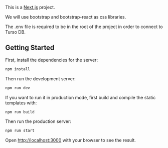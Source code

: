 This is a [Next.js](https://nextjs.org) project.

We will use bootstrap and bootstrap-react as css libraries.

The .env file is required to be in the root of the project in order to connect to Turso DB.

## Getting Started

First, install the dependencies for the server:

```bash
npm install
```

Then run the development server:

```bash
npm run dev
```

If you want to run it in production mode, first build and compile the static templates with:

```bash
npm run build
```

Then run the production server:

```bash
npm run start
```

Open [http://localhost:3000](http://localhost:8080) with your browser to see the result.
